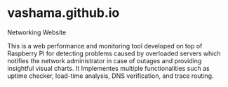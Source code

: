 # vashama.github.io
Networking Website


This is a  web performance and monitoring tool developed on top of Raspberry Pi for detecting problems caused by overloaded servers which notifies the network administrator in case of outages and providing insightful visual charts.
It Implementes multiple functionalities such as uptime checker, load-time analysis, DNS verification, and trace routing.
